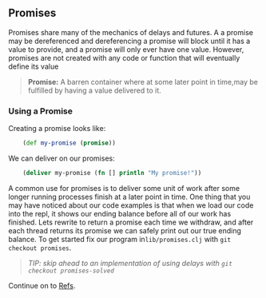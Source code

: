## Promises

Promises share many of the mechanics of delays and futures. A a promise may be dereferenced and dereferencing a promise will block until it has a value to provide, and a promise will only ever have one value.
However, promises are not created with any code or function that will eventually define its value

> **Promise:** A barren container where at some later point in time,may be fulfilled by having a value delivered to it.

### Using a Promise

Creating a promise looks like:

~~~clojure
    (def my-promise (promise))
~~~

We can deliver on our promises:

~~~clojure
    (deliver my-promise (fn [] println "My promise!"))
~~~

A common use for promises is to deliver some unit of work after some longer running processes finish at a later point in time.  One thing that you may have noticed about our code examples is that when we load our code into the repl, it shows our ending balance before all of our work has finished. Lets rewrite to return a promise each time we withdraw, and after each thread returns its promise we can safely print out our true ending balance. To get started fix our program in`lib/promises.clj` with `git checkout promises`.

> _TIP: skip ahead to an implementation of using delays with `git checkout promises-solved`_

Continue on to [Refs](Refs.md).
